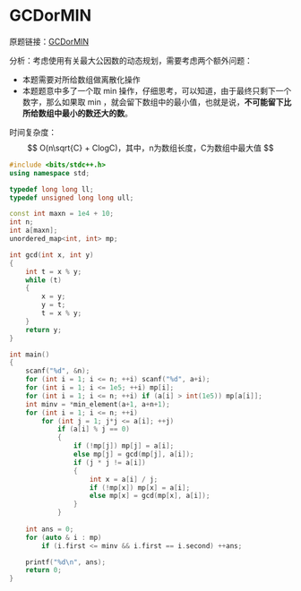 # GCDorMIN

原题链接：[GCDorMIN](https://atcoder.jp/contests/abc191/tasks/abc191_f)

分析：考虑使用有关最大公因数的动态规划，需要考虑两个额外问题：

- 本题需要对所给数组做离散化操作
- 本题题意中多了一个取 min 操作，仔细思考，可以知道，由于最终只剩下一个数字，那么如果取 min ，就会留下数组中的最小值，也就是说，**不可能留下比所给数组中最小的数还大的数**。



时间复杂度：
$$
O(n\sqrt{C} + ClogC)，其中，n为数组长度，C为数组中最大值
$$

```cpp
#include <bits/stdc++.h>
using namespace std;

typedef long long ll;
typedef unsigned long long ull;

const int maxn = 1e4 + 10;
int n;
int a[maxn];
unordered_map<int, int> mp;

int gcd(int x, int y)
{
    int t = x % y;
    while (t)
    {
        x = y;
        y = t;
        t = x % y;
    }
    return y;
}

int main()
{
    scanf("%d", &n);
    for (int i = 1; i <= n; ++i) scanf("%d", a+i);
    for (int i = 1; i <= 1e5; ++i) mp[i];
    for (int i = 1; i <= n; ++i) if (a[i] > int(1e5)) mp[a[i]];
    int minv = *min_element(a+1, a+n+1);
    for (int i = 1; i <= n; ++i)
        for (int j = 1; j*j <= a[i]; ++j)
            if (a[i] % j == 0)
            {
                if (!mp[j]) mp[j] = a[i];
                else mp[j] = gcd(mp[j], a[i]);
                if (j * j != a[i])
                {
                    int x = a[i] / j;
                    if (!mp[x]) mp[x] = a[i];
                    else mp[x] = gcd(mp[x], a[i]);
                }
            }
    
    int ans = 0;
    for (auto & i : mp)
        if (i.first <= minv && i.first == i.second) ++ans;

    printf("%d\n", ans);
    return 0;
}
```

